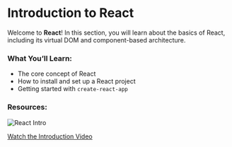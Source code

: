 # Introduction to React

Welcome to **React**! In this section, you will learn about the basics of React, including its virtual DOM and component-based architecture.

### What You’ll Learn:
- The core concept of React
- How to install and set up a React project
- Getting started with `create-react-app`

### Resources:
![React Intro](media/react-intro.png)

[Watch the Introduction Video](media/intro-video.mp4)

